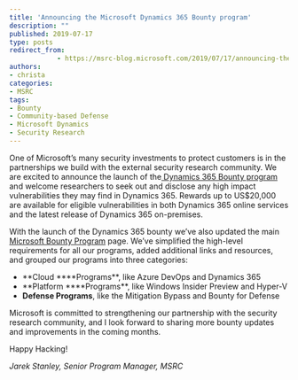 ```yaml
---
title: 'Announcing the Microsoft Dynamics 365 Bounty program'
description: ""
published: 2019-07-17
type: posts
redirect_from:
            - https://msrc-blog.microsoft.com/2019/07/17/announcing-the-microsoft-dynamics-365-bounty-program/
authors:
- christa
categories:
- MSRC
tags:
- Bounty
- Community-based Defense
- Microsoft Dynamics
- Security Research
---
```

One of Microsoft’s many security investments to protect customers is in the partnerships we build with the external security research community. We are excited to announce the launch of the[ Dynamics 365 Bounty program](https://www.microsoft.com/en-us/msrc/bounty-dynamics) and welcome researchers to seek out and disclose any high impact vulnerabilities they may find in Dynamics 365. Rewards up to US\$20,000 are available for eligible vulnerabilities in both Dynamics 365 online services and the latest release of Dynamics 365 on-premises.

With the launch of the Dynamics 365 bounty we’ve also updated the main [Microsoft Bounty Program](https://www.microsoft.com/en-us/msrc/bounty?rtc=1) page. We’ve simplified the high-level requirements for all our programs, added additional links and resources, and grouped our programs into three categories:

- **Cloud \*\***Programs\*\*, like Azure DevOps and Dynamics 365
- **Platform \*\***Programs\*\*, like Windows Insider Preview and Hyper-V
- **Defense Programs**, like the Mitigation Bypass and Bounty for Defense

Microsoft is committed to strengthening our partnership with the security research community, and I look forward to sharing more bounty updates and improvements in the coming months.

Happy Hacking!

_Jarek Stanley, Senior Program Manager, MSRC_
